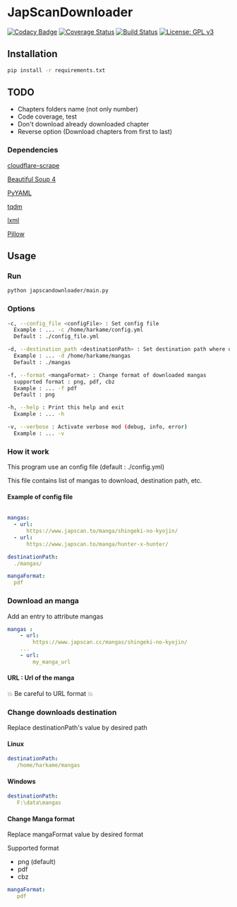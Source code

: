 # JapScanDownloader

[![Codacy Badge](https://api.codacy.com/project/badge/Grade/acf59998d8a743188d5f7ef058010ffa)](https://www.codacy.com/app/Harkame/JapScanDownloader?utm_source=github.com&amp;utm_medium=referral&amp;utm_content=Harkame/JapScanDownloader&amp;utm_campaign=Badge_Grade)
[![Coverage Status](https://coveralls.io/repos/github/Harkame/JapScanDownloader/badge.svg?branch=master)](https://coveralls.io/github/Harkame/JapScanDownloader?branch=master)
[![Build Status](https://travis-ci.org/Harkame/JapScanDownloader.svg?branch=master)](https://travis-ci.org/Harkame/JapScanDownloader)
[![License: GPL v3](https://img.shields.io/badge/License-GPLv3-blue.svg)](https://www.gnu.org/licenses/gpl-3.0)

## Installation

``` bash
pip install -r requirements.txt
```

## TODO
+ Chapters folders name (not only number)
+ Code coverage, test
+ Don't download already downloaded chapter
+ Reverse option (Download chapters from first to last)

### Dependencies

[cloudflare-scrape](https://github.com/Anorov/cloudflare-scrape)

[Beautiful Soup 4](https://www.crummy.com/software/BeautifulSoup/bs4/doc/)

[PyYAML](https://github.com/yml/pyyml)

[tqdm](https://github.com/tqdm/tqdm)

[lxml](https://github.com/lxml/lxml.git)

[Pillow](https://github.com/python-pillow/Pillow.git)

## Usage

### Run

``` bash
python japscandownloader/main.py
```

### Options

``` bash
-c, --config_file <configFile> : Set config file
  Example : ... -c /home/harkame/config.yml
  Default : ./config_file.yml

-d, --destination_path <destinationPath> : Set destination path where download mangas
  Example : ... -d /home/harkame/mangas
  Default : ./mangas

-f, --format <mangaFormat> : Change format of downloaded mangas
  supported format : png, pdf, cbz
  Example : ... -f pdf
  Default : png

-h, --help : Print this help and exit
  Example : ... -h

-v, --verbose : Activate verbose mod (debug, info, error)
  Example : ... -v
```

### How it work

This program use an config file (default : ./config.yml)

This file contains list of mangas to download, destination path, etc.

#### Example  of config file

``` yaml

mangas:
  - url:
      https://www.japscan.to/manga/shingeki-no-kyojin/
  - url:
      https://www.japscan.to/manga/hunter-x-hunter/

destinationPath:
  ./mangas/

mangaFormat:
  pdf

```

### Download an manga

Add an entry to attribute mangas

``` yml
mangas :
    - url:
        https://www.japscan.cc/mangas/shingeki-no-kyojin/
    ...
    - url:
        my_manga_url
```

#### URL : Url of the manga
:boom: Be careful to URL format :boom:

### Change downloads destination
Replace destinationPath's value by desired path

#### Linux

 ``` yml
destinationPath:
    /home/harkame/mangas
```

#### Windows

 ``` yml
destinationPath:
    F:\data\mangas
```

#### Change Manga format

Replace mangaFormat value by desired format

Supported format
+ png (default)
+ pdf
+ cbz


``` yml
mangaFormat:
   pdf
```

